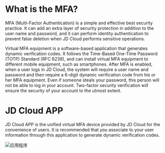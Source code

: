# What is the MFA?
MFA (Multi-Factor Authentication) is a simple and effective best security practice. It can add an extra layer of security protection in addition to the user name and password, and it can perform identity authentication to prevent false deletion when JD Cloud performs sensitive operations.

Virtual MFA equipment is a software-based application that generates dynamic verification codes. It follows the Time-Based One-Time Password (TOTP) Standard (RFC 6238), and can install virtual MFA equipment to different mobile equipment, such as smartphones. After MFA is enabled, when a user logs in JD Cloud, the system will require a user name and password and then require a 6-digit dynamic verification code from his or her MFA equipment. Even if someone steals your password, this person will not be able to log in your account. Two-factor security verification will ensure the security of your account to the utmost extent.

# JD Cloud APP
JD Cloud APP is the unified virtual MFA device provided by JD Cloud for the convenience of users. It is recommended that you associate to your user information through this application to generate dynamic verification codes.

![应用程序](https://github.com/jdcloudcom/cn/blob/1231-ycx/image/IAM/Virtual-MFA-Device/应用程序.png)
